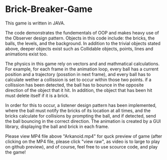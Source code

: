 # Brick-Breaker-Game

This game is written in JAVA.

The code demonstrates the fundementals of OOP and makes heavy use of the Observer design pattern.
Objects in this code include: the bricks, the balls, the levels, and the background.
In addition to the trivial objects stated above, deeper objects exist such as Collidable objects, points, lines and animations exist too.

The physics in this game rely on vectors and and mathmatical calculations.
For example, for each frame in the animation loop, every ball has a current position and a trajectory (posstion in next frame),
and every ball has to calculate wether a collission is set to occur within those two points.
if a collission has been detected, the ball has to bounce in the opposite direction of the object that it hit.
In addition, the object that has been hit must delete itself if it is a brick.

In order for this to occur, a listener design pattern has been implemented, where the ball must notify the bricks of its location at all times,
and the bricks calculate for collisions by prompting the ball, and if detected, send the ball bouncing in the correct direction.
The animation is created by a GUI library, displaying the ball and brick in each frame.

Please view MP4 file above "Arkanoid.mp4" for quck preview of game (after clicking on the MP4 file, please click "view raw", as video is to large to play on github preview),
and of course, feel free to use scource code, and play the game!
